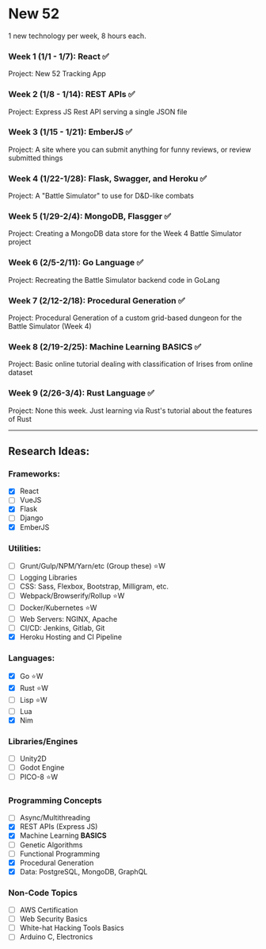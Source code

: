# New 52
1 new technology per week, 8 hours each.

### Week 1 (1/1 - 1/7):  React :white_check_mark:
Project:  New 52 Tracking App

### Week 2 (1/8 - 1/14):  REST APIs :white_check_mark:
Project:  Express JS Rest API serving a single JSON file

### Week 3 (1/15 - 1/21):  EmberJS :white_check_mark:
Project:  A site where you can submit anything for funny reviews, or review submitted things

### Week 4 (1/22-1/28):  Flask, Swagger, and Heroku :white_check_mark:
Project:  A "Battle Simulator" to use for D&D-like combats

### Week 5 (1/29-2/4):  MongoDB, Flasgger :white_check_mark:
Project:  Creating a MongoDB data store for the Week 4 Battle Simulator project

### Week 6 (2/5-2/11):  Go Language :white_check_mark:
Project:  Recreating the Battle Simulator backend code in GoLang

### Week 7 (2/12-2/18):  Procedural Generation :white_check_mark:
Project:  Procedural Generation of a custom grid-based dungeon for the Battle Simulator (Week 4)

### Week 8 (2/19-2/25):  Machine Learning BASICS :white_check_mark:
Project:  Basic online tutorial dealing with classification of Irises from online dataset

### Week 9 (2/26-3/4):  Rust Language :white_check_mark:
Project:  None this week.  Just learning via Rust's tutorial about the features of Rust

---

## Research Ideas:
### Frameworks:
- [x] React
- [ ] VueJS
- [x] Flask
- [ ] Django
- [x] EmberJS
### Utilities:
- [ ] Grunt/Gulp/NPM/Yarn/etc (Group these)  :star:W
- [ ] Logging Libraries
- [ ] CSS: Sass, Flexbox, Bootstrap, Milligram, etc.
- [ ] Webpack/Browserify/Rollup  :star:W
- [ ] Docker/Kubernetes :star:W
- [ ] Web Servers: NGINX, Apache
- [ ] CI/CD: Jenkins, Gitlab, Git
- [x] Heroku Hosting and CI Pipeline
### Languages:
- [x] Go  :star:W
- [x] Rust  :star:W
- [ ] Lisp  :star:W
- [ ] Lua
- [x] Nim
### Libraries/Engines
- [ ] Unity2D
- [ ] Godot Engine
- [ ] PICO-8  :star:W
### Programming Concepts
- [ ] Async/Multithreading
- [x] REST APIs (Express JS)
- [x] Machine Learning **BASICS**
- [ ] Genetic Algorithms
- [ ] Functional Programming
- [x] Procedural Generation
- [x] Data:  PostgreSQL, MongoDB, GraphQL
### Non-Code Topics
- [ ] AWS Certification
- [ ] Web Security Basics
- [ ] White-hat Hacking Tools Basics
- [ ] Arduino C, Electronics
